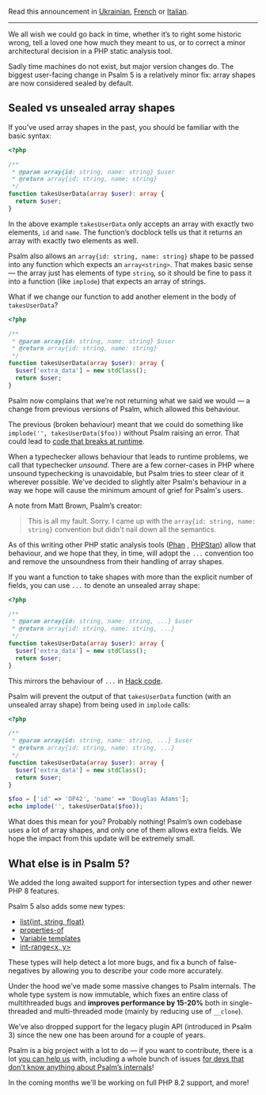 <!--
  title: Announcing Psalm 5
  date: 2022-11-30 08:30:00
  author: The Maintainers of Psalm
-->

Read this announcement in [Ukrainian](/articles/psalm-5-uk), [French](/articles/psalm-5-fr) or [Italian](/articles/psalm-5-it).

---

We all wish we could go back in time, whether it’s to right some historic wrong, tell a loved one how much they meant to us, or to correct a minor architectural decision in a PHP static analysis tool.

Sadly time machines do not exist, but major version changes do. The biggest user-facing change in Psalm 5 is a relatively minor fix: array shapes are now considered sealed by default.

## Sealed vs unsealed array shapes

If you’ve used array shapes in the past, you should be familiar with the basic syntax:

```php
<?php

/**
 * @param array{id: string, name: string} $user
 * @return array{id: string, name: string}
 */
function takesUserData(array $user): array {
  return $user;
}
```

In the above example `takesUserData` only accepts an array with exactly two elements, `id` and `name`. The function’s docblock tells us that it returns an array with exactly two elements as well.

Psalm also allows an `array{id: string, name: string}` shape to be passed into any function which expects an `array<string>`. That makes basic sense — the array just has elements of type `string`, so it should be fine to pass it into a function (like `implode`) that expects an array of strings.

What if we change our function to add another element in the body of `takesUserData`?

```php
<?php

/**
 * @param array{id: string, name: string} $user
 * @return array{id: string, name: string}
 */
function takesUserData(array $user): array {
  $user['extra_data'] = new stdClass();
  return $user;
}
```

Psalm now complains that we’re not returning what we said we would — a change from previous versions of Psalm, which allowed this behaviour.

The previous (broken behaviour) meant that we could do something like `implode('', takesUserData($foo))` without Psalm raising an error. That could lead to [code that breaks at runtime](https://3v4l.org/PoVil).

When a typechecker allows behaviour that leads to runtime problems, we call that typechecker *unsound*. There are a few corner-cases in PHP where unsound typechecking is unavoidable, but Psalm tries to steer clear of it wherever possible. We've decided to slightly alter Psalm's behaviour in a way we hope will cause the minimum amount of grief for Psalm's users.

A note from Matt Brown, Psalm’s creator:

> This is all my fault. Sorry. I came up with the `array{id: string, name: string}` convention but didn't nail down all the semantics.

As of this writing other PHP static analysis tools ([Phan](https://phan.github.io/demo/?code=%3C%3Fphp%0A%0A%2F**%0A+*+%40param+array%7Bid%3A+string%2C+name%3A+string%7D+%24user%0A+*+%40return+array%7Bid%3A+string%2C+name%3A+string%7D%0A+*%2F%0Afunction+takesUserData%28array+%24user%29%3A+array+%7B%0A++%24user%5B%27extra_data%27%5D+%3D+new+stdClass%28%29%3B%0A++return+%24user%3B%0A%7D%0A%0A%24foo+%3D+%5B%27id%27+%3D%3E+%27DP42%27%2C+%27name%27+%3D%3E+%27Douglas+Adams%27%5D%3B%0Aecho+implode%28%27%27%2C+takesUserData%28%24foo%29%29%3B) , [PHPStan](https://phpstan.org/r/4a61d13c-74f0-46d3-9bad-f3a61dd1d172)) allow that behaviour, and we hope that they, in time, will adopt the `...` convention too and remove the unsoundness from their handling of array shapes.


If you want a function to take shapes with more than the explicit number of fields, you can use `...` to denote an unsealed array shape:

```php
<?php

/**
 * @param array{id: string, name: string, ...} $user
 * @return array{id: string, name: string, ...}
 */
function takesUserData(array $user): array {
  $user['extra_data'] = new stdClass();
  return $user;
}
```

This mirrors the behaviour of `...` in [Hack code](https://docs.hhvm.com/hack/built-in-types/shape#open-and-closed-shapes).

Psalm will prevent the output of that `takesUserData` function (with an unsealed array shape) from being used in `implode` calls:

```php
<?php

/**
 * @param array{id: string, name: string, ...} $user
 * @return array{id: string, name: string, ...}
 */
function takesUserData(array $user): array {
  $user['extra_data'] = new stdClass();
  return $user;
}

$foo = ['id' => 'DP42', 'name' => 'Douglas Adams'];
echo implode('', takesUserData($foo));
```

What does this mean for you? Probably nothing! Psalm’s own codebase uses a lot of array shapes, and only one of them allows extra fields. We hope the impact from this update will be extremely small.

## What else is in Psalm 5?

We added the long awaited support for intersection types and other newer PHP 8 features.

Psalm 5 also adds some new types:

- [list{int, string, float}](https://psalm.dev/docs/annotating_code/type_syntax/array_types/#list-shapes)
- [properties-of<T>](https://psalm.dev/docs/annotating_code/type_syntax/utility_types/#properties-oflttgt)
- [Variable templates](https://psalm.dev/docs/annotating_code/type_syntax/utility_types/#variable-templates)
- [int-range<x, y>](https://psalm.dev/docs/annotating_code/type_syntax/scalar_types/#int-range)

These types will help detect a lot more bugs, and fix a bunch of false-negatives by allowing you to describe your code more accurately.

Under the hood we’ve made some massive changes to Psalm internals. The whole type system is now immutable, which fixes an entire class of multithreaded bugs and **improves performance by 15-20%** both in single-threaded and multi-threaded mode (mainly by reducing use of `__clone`).

We’ve also dropped support for the legacy plugin API (introduced in Psalm 3) since the new one has been around for a couple of years.

Psalm is a big project with a lot to do — if you want to contribute, there is a lot [you can help us](https://github.com/vimeo/psalm/issues?q=is%3Aissue+is%3Aopen+label%3A%22Help+wanted%22) with, including a whole bunch of issues [for devs that don't know anything about Psalm’s internals](https://github.com/vimeo/psalm/issues?q=is%3Aissue+is%3Aopen+label%3A%22easy+problems%22)!

In the coming months we'll be working on full PHP 8.2 support, and more!
